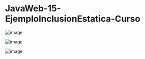 # JavaWeb-15-EjemploInclusionEstatica-Curso


![image](https://user-images.githubusercontent.com/61565954/95789975-27648100-0ca4-11eb-9fa9-e8b5e3f4a693.png)



![image](https://user-images.githubusercontent.com/61565954/95790000-32b7ac80-0ca4-11eb-9214-00c5a6b35d42.png)



![image](https://user-images.githubusercontent.com/61565954/95790052-4c58f400-0ca4-11eb-8842-73aa34a0f8bb.png)

